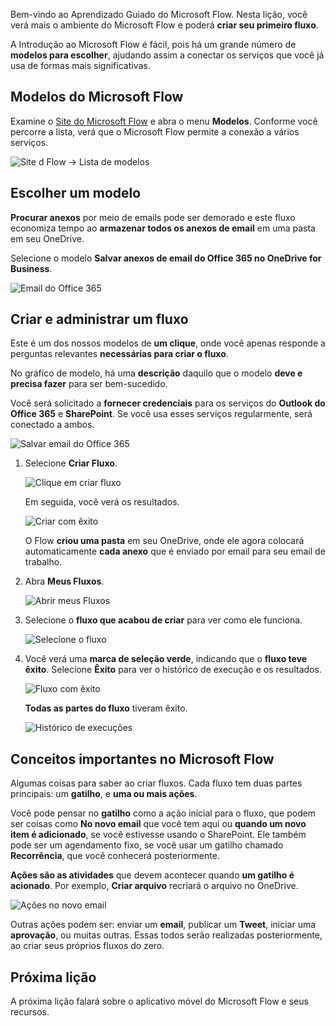 Bem-vindo ao Aprendizado Guiado do Microsoft Flow. Nesta lição, você verá mais o ambiente do Microsoft Flow e poderá **criar seu primeiro fluxo**.

A Introdução ao Microsoft Flow é fácil, pois há um grande número de **modelos para escolher**, ajudando assim a conectar os serviços que você já usa de formas mais significativas.  

## <a name="microsoft-flow-templates"></a>Modelos do Microsoft Flow
Examine o [ Site do Microsoft Flow](https://ms.flow.microsoft.com) e abra o menu **Modelos**. Conforme você percorre a lista, verá que o Microsoft Flow permite a conexão a vários serviços.

![Site d Flow -> Lista de modelos](./media/learning-create-a-flow/template-list.png)

## <a name="choose-a-template"></a>Escolher um modelo
**Procurar anexos** por meio de emails pode ser demorado e este fluxo economiza tempo ao **armazenar todos os anexos de email** em uma pasta em seu OneDrive.

Selecione o modelo **Salvar anexos de email do Office 365 no OneDrive for Business**.

![Email do Office 365](./media/learning-create-a-flow/office-365-email.png)

## <a name="create-and-administer-a-flow"></a>Criar e administrar um fluxo
Este é um dos nossos modelos de **um clique**, onde você apenas responde a perguntas relevantes **necessárias para criar o fluxo**.

No gráfico de modelo, há uma **descrição** daquilo que o modelo **deve e precisa fazer** para ser bem-sucedido.

Você será solicitado a **fornecer credenciais** para os serviços do **Outlook do Office 365** e **SharePoint**. Se você usa esses serviços regularmente, será conectado a ambos.

![Salvar email do Office 365](./media/learning-create-a-flow/save-flow-office-description.png)

1. Selecione **Criar Fluxo**.
   
    ![Clique em criar fluxo](./media/learning-create-a-flow/click-create-flow.png)
   
    Em seguida, você verá os resultados. 
   
    ![Criar com êxito](./media/learning-create-a-flow/create-successful.png)
   
    O Flow **criou uma pasta** em seu OneDrive, onde ele agora colocará automaticamente **cada anexo** que é enviado por email para seu email de trabalho.
2. Abra **Meus Fluxos**.
   
    ![Abrir meus Fluxos](./media/learning-create-a-flow/click-my-flows.png)
3. Selecione o **fluxo que acabou de criar** para ver como ele funciona.
   
    ![Selecione o fluxo](./media/learning-create-a-flow/click-the-flow.png)
4. Você verá uma **marca de seleção verde**, indicando que o **fluxo teve êxito**. Selecione **Êxito** para ver o histórico de execução e os resultados.
   
    ![Fluxo com êxito](./media/learning-create-a-flow/flow-successful.png)
   
    **Todas as partes do fluxo** tiveram êxito. 
   
    ![Histórico de execuções](./media/learning-create-a-flow/run-history.png)

## <a name="important-concepts-in-microsoft-flow"></a>Conceitos importantes no Microsoft Flow
Algumas coisas para saber ao criar fluxos. Cada fluxo tem duas partes principais: um **gatilho**, e **uma ou mais ações**. 

Você pode pensar no **gatilho** como a ação inicial para o fluxo, que podem ser coisas como **No novo email** que você tem aqui ou **quando um novo item é adicionado**, se você estivesse usando o SharePoint. Ele também pode ser um agendamento fixo, se você usar um gatilho chamado **Recorrência**, que você conhecerá posteriormente.

**Ações são as atividades** que devem acontecer quando **um gatilho é acionado**. Por exemplo, **Criar arquivo** recriará o arquivo no OneDrive.

![Ações no novo email](./media/learning-create-a-flow/trigger-or-action.png)

Outras ações podem ser: enviar um **email**, publicar um **Tweet**, iniciar uma **aprovação**, ou muitas outras.
Essas todos serão realizadas posteriormente, ao criar seus próprios fluxos do zero. 

## <a name="next-lesson"></a>Próxima lição
A próxima lição falará sobre o aplicativo móvel do Microsoft Flow e seus recursos. 

